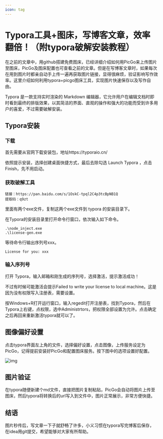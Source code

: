 ```yaml
---
icon: tag
---
```

# Typora工具+图床，写博客文章，效率翻倍！（附typora破解安装教程）



在之前的文章中，用github搭建免费图床，已经详细介绍如何用PicGo来上传图片至图床，PicGo及图床配置也可查看之前的文章。但是在写博客文章时，如果每次在用到图片时都亲自动手上传一遍再获取图片链接，显得很麻烦，验证影响写作效率。这里介绍如何利用typora+picgo图床工具，实现图片快速保存以及写作自由。

Typora 是一款支持实时渲染的 Markdown 编辑器，它允许用户在编辑文档时即时看到最终的排版效果，以其简洁的界面、直观的操作和强大的功能而受到许多用户的喜爱，不过需要破解安装。
## Typora安装
### 下载
首先需要从官网下载安装包，地址https://typoraio.cn/


依照提示安装，选择创建桌面快捷方式，最后去除勾选 Launch Typora ，点击 Finish，先不用启动。

### 获取破解工具
```
链接：https://pan.baidu.com/s/1OskC-tpql2C4p3tcBpNB1Q 
提取码：q9zt
```
里面有两个exe文件，复制这两个exe文件到 typora 的安装目录下。

在Typora的安装目录里打开命令行窗口，依次输入如下命令。
```
.\node_inject.exe
.\license-gen.exe
```
等待命令行输出序列号xxx。
```
License for you: xxx
```
### 输入序列号
打开 Typora，输入邮箱和刚生成的序列号，选择激活，提示激活成功！

不过有时候可能激活会提示Failed to write your license to local machine。这是因为没有权限写入注册表，需要设置。

按Windows+R打开运行窗口，输入regedit打开注册表，找到Typora，然后在Typora上右键，点权限，选中Administrtors，把权限全部设置为允许。点击确定之后再回来重新激活typora就可以了。


## 图像偏好设置
点击typora界面左上角的文件，选择偏好设置，点击图像，上传服务设定为PicGo，记得提前安装好PicGo和配置图床服务。按下图中的选项设置好配置。

![img](https://cxyxy.fun/img/xyr/2024/06/14/01-47-47-b3d0dbca45cc88ad79c76073817ca08a-typoralike-ae560d.png)
## 图片验证
在typora随便新建个md文件，直接把图片复制粘贴，PicGo会自动将图片上传至图床，然后typora将转换后的url写入到文件中，图片正常展示，非常方便快捷。


## 结语
图片秒传后，写文章一下子就舒畅了许多，小义习惯在typora写完博客后保存，在idea用git提交，希望能够对大家有所帮助。